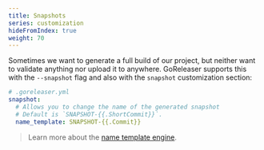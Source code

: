 ```yaml
---
title: Snapshots
series: customization
hideFromIndex: true
weight: 70
---
```


Sometimes we want to generate a full build of our project,
but neither want to validate anything nor upload it to anywhere.
GoReleaser supports this with the `--snapshot` flag
and also with the `snapshot` customization section:

```yml
# .goreleaser.yml
snapshot:
  # Allows you to change the name of the generated snapshot
  # Default is `SNAPSHOT-{{.ShortCommit}}`.
  name_template: SNAPSHOT-{{.Commit}}
```

> Learn more about the [name template engine](/templates).
